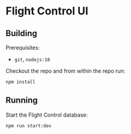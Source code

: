 # Flight Control UI

## Building

Prerequisites:
* `git`, `nodejs:18`

Checkout the repo and from within the repo run:

```
npm install
```

## Running

Start the Flight Control database:

```
npm run start:dev
```
